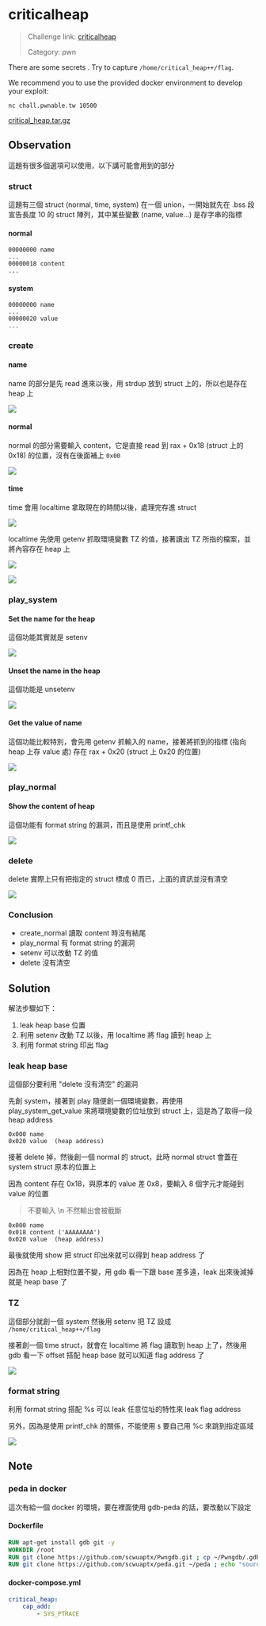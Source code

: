 # criticalheap

> Challenge link: [criticalheap](https://pwnable.tw/challenge/#8)
>
> Category: pwn

There are some secrets . Try to capture `/home/critical_heap++/flag`.

We recommend you to use the provided docker environment to develop your exploit:

`nc chall.pwnable.tw 10500`

[critical_heap.tar.gz](https://pwnable.tw/static/chall/critical_heap.tar.gz)

## Observation

這題有很多個選項可以使用，以下講可能會用到的部分

### struct

這題有三個 struct (normal, time, system) 在一個 union，一開始就先在 .bss 段宣告長度 10 的 struct 陣列，其中某些變數 (name, value...) 是存字串的指標

#### normal

```
00000000 name
...
00000018 content
...
```

#### system

```
00000000 name
...
00000020 value
...
```

### create

#### name

name 的部分是先 read 進來以後，用 strdup 放到 struct 上的，所以也是存在 heap 上

![](https://lh3.googleusercontent.com/HRioEtgDubcktNh_fYUY7wU3B97Fhl0N1s_WlziejzYyus1q4n7EOJBMOBYxLH0V0GCDLMOT0Pl9AmmwCNQrr1A6H8xP5g2yT8G3ydgiDkL4OEbt8V-RKgXAhObyCN4wH1400x7kEevBWC7-jb_MVFsXpOY6JNb9dZ9a8Hy7rvnBGx-Y81hJ3Xit91ZcBn6vycAdHBqoS8oXfvRLdyfMdsr7zDaua8HLcBeXV-rUZZxTRLtaAGmQmLN5bME5crfzlYW8qqtdULA-OY9XY_A7eQ09ERImmK2UAw5_guRQNw5NBjakI9QAPkRAiw4SeG0UULshVV9RJ_QFSPd9543hbXYU34Ce58SzhLzAGl-cyG7HRWO4_idvRYGNd-Sp_kV2WM7Q8DkxTusVHPKoEIlUFOn_HR9uN4DYwJSLj3n9CZc_Ih-eKD7g_CXMUVORWrgz6MW5fIVkc76Yhojc0i3reMe4CYu16BEnd7yHsSMsU6LL63s_Tnfrh7gncvVxJ_U8OBMAot5BwAhpaH6ep4HaY9CsrPbO2K9wqNUwhMPWMZkbER1cHYtpTel_J-lu4vTIXNls2CdtvxvWhu6X1l6zOau5ChFA8EP_X278Gw=w1276-h268-no)

#### normal

normal 的部分需要輸入 content，它是直接 read 到 rax + 0x18 (struct 上的 0x18) 的位置，沒有在後面補上 `0x00`

![](https://lh3.googleusercontent.com/o2Wd0w27_WmLaBxm1b7C3f3Ljc8KXm3jgITPIzC85-_egjLALASqWzOTh1MoVSUP3FW7x_kQqWKRV9biNzIg7T_w5a2iexeNO1_Rwt401QVz4VXXsYlWuPb31E7hjRD5XuXzfn8tZT4518TtzD76DpnfgaqgZfi660kVxxjGfaQ0rd5UASBrnIYRtovxf1Sc76dhwSx6GJuxCAkFOkuysmSj8zTXYY3dxPQKRCfgty0lUVbrAxvWUtx7wFp3gJUkWZ1hZ6cyu1Xw9PCajFJDclhuDvPQxmkMXopfe59W_9FnkRqK8yRjfCLyIjN1S0u0M_PHW0tiUv05qJ6IcRrZZsgdm7RbcCdUOlR9Oh2V2Sm2vHu_dLW71z9YRsdU85NuLJ2enXpnbO0yAonhOdw0C7XDVVBVGwdMpiHswh33h45T6W6F-pGiJPd0YXhwvm_RNGzP2qIzalSJgt4Xx0a_ik2dEiqVsl9w3s26wfJZNL1zFUuQiTbj_cM3AuLYQMVLGqTJUQFwibw_JAmJwZb1AiQe7Gl3g-NqwoGEqZAGaJxeVcc8KJM5l_p2IU3j7IGuvhiPfiYPcgzhCPIzMXt45crDOAfudA0YGkeKzg=w1056-h356-no)

#### time

time 會用 localtime 拿取現在的時間以後，處理完存進 struct

![](https://lh3.googleusercontent.com/SAHGnzTC95qnCrmZ-Yft6oQL5Pqd3miPspjdSvJrUFFkroKJxPe5KgqcbJz7nvo4JErhf8vSbUWDUwAHE4u2By6x5jOCiRMqFtLneAD5LJjs2GMxrS5oEyK3EnIClQwx44vij4AsC1qF4YhNVN1UxvDAgiW6CeRz7ZoHD5zlMsYtbURDiQQKF9l6zZ13mOjj3AWitXljCQAI4fBtAIRKjAxCvYxqgWAfjHXBJaMrnSHcq4HHpV789w27GIFNzgXic__--yo6ZN6Zr_xoivtfiMGv7IKQrf-2yBm1q11U8kpkAp7Js6ffchq5G9QvbrKORDY_VhqkCQFiOv8GIELiocCuyRYzvkD7lkmz6Uh7o0FOAlEFMFgcEh2AqpgzImTLeuKX1aK3TsirPf-xuczKyn3-zUkik1Ag5Uaf7kOg93aFlE0SpFFR9eIkiFfjgihSa6DRi9JekqhFjVvOcRKz-FRyr7ANd8nA8rhtw_zEqYkREQJsSmCC7en6fKj1jGJmlamVURslTkVN4K2QA4dBhdLODGLBGWODul819OAaTk1t8thWpGAhZiJew9Gz78NNwH92iDT4nUBYzJCXVmU5Ii11OasbbpqRLKzW_w=w1002-h136-no)

localtime 先使用 getenv 抓取環境變數 TZ 的值，接著讀出 TZ 所指的檔案，並將內容存在 heap 上

![](https://lh3.googleusercontent.com/S-nRWfygmHDW2tbPlXqgsxMg5Meu7dCKK8JufB6iuuAGSrNfFBMpit1CeHasz8FpvBzkZx1ZU0T9dpS25ZXojRhIi5a6AV64Noi-OBAllXM_tIWQKsy1PBhFXHqkViBxx0YUpi1Y2hsiy9G9WygQ5veCY10PUik-tXV2HxFruyDtMPvt_-7zjqbkeYWtA_OUvWcjfMTw7dGpkqdVVBr2uA7GHZMMAYg1-_iJhydOdJwRoq8lGkCgPtKr3a4n07YWq_8pDTCnrqaf_dLGWeh_yGqqMiycjtIIitGST0IQKiXKwsUaN5sh-Rg4mb3Htg-Xa6sbvf_bbA7yDWJQUQa6lOjjdvhy5q9TACYAyogovCNsKeBUd2w2OAIBSjJLOQH9qzHVrRoAAgvl4S2dLslZrdYNGPLGMVY1JufdWrO5A6U0WaNHNEhLuSYjdtAJyVWqrYikZIL-v6iWSN7ipC3GteNZDrqoOV-AzRonWR5e6lfEucvFmeNh0pjtvJhRb_VGeZEYq4e-AWOy5PnehUE9DNc0f-EFmSrA2QbicFSyD2CkIDfSWXd-xssBASTmQIY7_5znfDWBp7Lxf72jyMqS-yp8a6I5IpfrfDUdNw=w1710-h456-no)

![](https://lh3.googleusercontent.com/Gj8sVF3MzU6zNKtLC5T6Ue6nC2QdS8mc2MSzHOEUbzOMzVfZ3JClHbqp4fM1Gcb-f9-qD1-zf95K8LwVIj29fYUEbNcIeCQ1i2MjBjMPE6aBwao2pz5MmCB0gaOoF7m9uu4uB65JESAatFIMedlzLTynGsR2s6sixmStuTDwkniCaHKaJd_TF-NJTBSr3GLFRipTDbzmRh0-bZrB2Iuh3QxjC0fv-jq3Mn7Ni3iWHS3F3gNkFcfBNrNJgYHxpTQEOlkeGqI3YSxNk2GMtFVFrekkZp9n8t16_XCr0ms5JRU8AOS2EkMBIX9DfoXB8F-qUbQ7u-xbzuZIvqc0ojSGUrBfVdPYrxFm68CUMuKuJk9AgZnhU-nEJDUGfYP-4cmEl7jDj1C8VBX3lyEpRCzrt9x8IuluKtfv_B4Aef15F27pimpEV2SeM6CQo5uSXF17OY0p_HG6zkgzRFE0GXWDHkEwrRVs1PgiABNI13HpbUgogCbpHOwzJQ3CEcp8yXAAbotKuYbwD752S0FVHA3IyyrQlFZgvzvurGNPW790AK9zvZFVw2Lzdrvzt7Ue4hkxKcDDdK139Jz9fCIws7Kl-3IoBdeAKMBNj39R_Q=w1628-h542-no)

### play_system

#### Set the name for the heap

這個功能其實就是 setenv

![](https://lh3.googleusercontent.com/VUPdLvI-vjhEM5rawdI7-ViPa4z6IEwoBIulyyUv7hnNqwoNWpMcaxUYF07synIZObheb0tnUweo8aXPISRmSikbEe0YHz7zA-uzWdpJbmYVbPXL61Ex63TAYaISlgf_s9wSpwyeRNYVu91aifVho22tjONzzBQqirtPy708HS-itTZdkJjclcxPNqekgvrR_MiqNzaQfPV1_5XmVRbtc6oMqKEs5ByjIVQwLvTYfs5idV61A92TjjLZwURxqCmZ-N48Uh94wOWzzvxajtSJHX2I-p5GjVb_lSYWXGPpFhHCVvlQfsqOx0XicO5yzJH2Kn-Q8vddZIbYNDLDAuWuO7-e5Vom8zSTdo7WWHMlyYswGkvWr4AZ57ltY6dF8Xa2vmqqKsmm2CF2Ey-yEywmt8BgEN3017SVFlX9dg_02xUVGQqOrRkbolIHs-cxUVqhPo8XmsvT2IUsj9UNoK07HQFs8Uvv74wdATHonLtbz4gpIdewwygipAiS8uw2eccjUm22KMBbsJkCmFjCwpo0i0IasbLeq6n2wed8v1YTSIJc-A1rBA60fKnkhbBqMwEK9_PPuLSn5qExpX0wkdDomPjIjiII8jlKo2AAaA=w962-h262-no)

#### Unset the name in the heap

這個功能是 unsetenv

![](https://lh3.googleusercontent.com/iJiuBcOLwCoTHspxZnATe7k4dNRcuECr7NhGETeDmgak82PofrIkHVkg5gF5gJ0I_BUaVWglwn6A0yXJ0bqh0_zdavLgplsZRXrRDZ0sVFV4L69Ghgvm-YYQocJdzI1N8amMMQCKh_hYN_8QTqFQcldw02COdw5_s3y-UqQ4IMbEalBCOyy6XqTDlTlPiCNLwAuvH1htZ7jXZd6lJ7ai1gEg_JyI8CaS8HV0EZ7Vp8HNjXstcenSIOF9N0mjZ8oI6JxKyeV_pv3DI2KUK5JkzZOUcUopNWJNl_-uybpKVKXiVPYilcQ0-lz3eDmXu-inV9JR1tM8ZtzzCh-EjOM604k_rUfTxOnrMzN60Bu3ypRWEoYhJcalsURcaBwiI6SoRFhSbAhfxNZ2PVWHQcPvGad1BvG-p8Y5xtz441JUZarS6IdsDPHsCtE1yClXZdYUC0J3WaPG9gC1H8e2l-cM7xGXZCFatyUTycCLSsImrc1lRNk9t4GrLb9a-PTodszvCc5qERhYceQvPGQhdQWUUupo7b6Y9FjK6Mo3LNh9Cc5lmKR58QT2JIUXpSpIrnmN8j4O6prMkwJPSxOx3NJwx3DOvLFGMBnMWIsxUQ=w1028-h188-no)

#### Get the value of name

這個功能比較特別，會先用 getenv 抓輸入的 name，接著將抓到的指標 (指向 heap 上存 value 處) 存在 rax + 0x20 (struct 上 0x20 的位置)

![](https://lh3.googleusercontent.com/KUYOQYgh4ia7j83GdAI9f3wPbR8dU2U_hyUIpqUlVqTDhbKtVRmxqInCORFFUbaLenS7rVruzWs9zG6ZeUh99ybm_jkSTxThh_sX_wG6ZWyLOn4SQUD0lIRmuQsLfwJdVr7GRyHjJfE2ONbuKD6c7MDBTegtHffmr6LqhWvmZBoRvEuYTCxQNPpJejCaX9G4zjStWmY3ch20M9HdL2V30Hho-n1UhURIlLfC024iqzfQHl1hSz_PBdsW17qJUivOlYyp7p2yZ0YHR0UfgUaLlLb51P08od8_YBNulrUwP7-v_AddRslRmsOPMkLVCgrJXwwb2_T35AcjxxdaR-F3sH1pk-n07oUT5vbCubjDaMxeCnM-NDF11t3nG4dHsTsaOGKmozoL3BIws7Rgl50tN4OSHrLkVr-mqCHTf_Yh35BgHWs6_NZ2LzKABq0gaWLkL7cpJCozw8NyTNqeO_a7CnzjYbAv6rqzsDx8cYSRqVeFY4PLncmPEwu2crmKBbk6dRnjq874AOCdpUIiM3c5E16JS5Tdhucnr4HDp7irYTOIyQX2oN16mb-xgvhDmnGXBnyDGcRn41AX_gHSNzX9qD1apUCPQ9iPOdnDGw=w1166-h406-no)

### play_normal

#### Show the content of heap

這個功能有 format string 的漏洞，而且是使用 printf_chk

![](https://lh3.googleusercontent.com/uIYwP7wKT-MN6iy601b5uR_TKxJVEQjne8OjbF_Z8Fwpcd2EIHpf1_3hGCI4cLIx--OBxAsoLK3jh8gxpMcVZh0pmHfZyZGgfX1lootUx3W39bXIwEWJrDvLHoBSKudon7QxQkjclFtkpWXBS5B_nhAE3BMmRZuaBJG2kieWB-ePU7sIk44NUrXvKaQ3VQIwYT0fA76xXEbzie2RhEWMJdRZg5OXlRIZw0ZphLMMsbdlMpPEwNFx6wgxe4hSf9SV_iXbIAkd0QQliA6rZrpNtoEjMBIq2y2LiBAGOrJlmw3MzXgi7d_TbxBALV9Uqaxr163Aheo8eyTUF02kQ48TvCXZHSuslBtVzXAGn4BHTYRAa-XXT2bexSdn8T7SgME9UFELJLimU3Q2OpHoXhSuPjeEXmwnuvQajTBC9u0Qh-x_dNV5cZS3u59DcYhQAKFvaww0Pe9KHzzlbGXDbmPuh8slyg8J7aabAh6yn_2G6iT2lNfIYLruQsdDOGnTt5Hc_wS1bYWHUDX7m48tD_lx5Vi4CRZEDqK72FLYsyMeyeTJLlZicX9eNqboc4jl6tvTr_cpZbsSvhgg6pEJfUQj0Vf9woaVgsn4Ero4kA=w1318-h494-no)

### delete

delete 實際上只有把指定的 struct 標成 0 而已，上面的資訊並沒有清空

![](https://lh3.googleusercontent.com/WjHYiGRcaEku15F4WnbC-8V2mVZBsTWl6o-WHJDteTh5gZjjtoKIZtfTkei_GXMfthhcPoICihB7IT84R8z98PZMzlaZ0fPhe_7HQFmddIOHKSZUt6W1S4TRBV22n8crP82RS1NpycWu3B0O3tVc8g7jz8sAusQUgN_faPtkdRIlTUuWs0hi4lOfFP37s91pM2q_0BmD5WPLkzgCrox6wubwZAZJ873B5xbMQZpn1i8N5A9cvuK3cmZC9AKx6YVxjMzx03B0_rivHOCMfu_sz0BraVx2hhfgKlzKnrywlrLEdZ9B7lh7VsonTeDGEM0MVagnyHx5eeY6G_4YtRbhARY63zo8N7d_xmMEATbQ_gy8PH63CdvCyhEcpg16OOUMAavZzlq6mi2cti9ydEwAN-qm3fRV5_tB-I0XiPu66aArDRtU5zeiqjmPkYU9iOgP9vgaPcEnqJhI4aGuhvWauDHWPyoy6Tgwlr-TCbTy8z-2rlOQpC7TmWs6PWOATSGwjDsVliWBnTCvb36GCHdCWRa-tBkngtsdS92NnHM4rkNGR2UPk0dcmkIrlsbozPyhZCqZbNuwLL7zAjzod9a7hmR2sRSkigthQFFziw=w1090-h448-no)

### Conclusion

- create_normal 讀取 content 時沒有結尾
- play_normal 有 format string 的漏洞
- setenv 可以改動 TZ 的值
- delete 沒有清空

## Solution

解法步驟如下：

1. leak heap base 位置
2. 利用 setenv 改動 TZ 以後，用 localtime 將 flag 讀到 heap 上
3. 利用 format string 印出 flag

### leak heap base

這個部分要利用 "delete 沒有清空" 的漏洞

先創 system，接著到 play 隨便創一個環境變數，再使用 play_system_get_value 來將環境變數的位址放到 struct 上，這是為了取得一段 heap address

```
0x000 name
0x020 value  (heap address)
```

接著 delete 掉，然後創一個 normal 的 struct，此時 normal struct 會蓋在 system struct 原本的位置上

因為 content 存在 0x18，與原本的 value 差 0x8，要輸入 8 個字元才能碰到 value 的位置

>不要輸入 \n 不然輸出會被截斷

```
0x000 name
0x018 content ('AAAAAAAA')
0x020 value  (heap address)
```

最後就使用 show 把 struct 印出來就可以得到 heap address 了

因為在 heap 上相對位置不變，用 gdb 看一下跟 base 差多遠，leak 出來後減掉就是 heap base 了

### TZ

這個部分就創一個 system 然後用 setenv 把 TZ 設成 `/home/critical_heap++/flag`

接著創一個 time struct，就會在 localtime 將 flag 讀取到 heap 上了，然後用 gdb 看一下 offset 搭配 heap base 就可以知道 flag address 了

![](https://lh3.googleusercontent.com/Kyn4pR56pdq8SDxyx-nCH3SUIQ3X5nPs2w7J3A83lBs79-FGJMFZAroE_qzvLddXrWOoUGA7q-UgVlZI2cCkY5DKAI9A2U4Z8ZyKWLta2Z8c9Lu7C6PpsuM85LciaiA8FAiEHiexjJ5IWVadfH1ro5TjEuoFigzkNL1eFFsMteUkGaXP0keIlqnkbMmlMOdUg8Vdu2tzaDltKoG55MudTTZinVzGE1WjLPq4NwZ8bKCsCNWGGuAz07CQqB0GVT-AJxQ_h2Ny5dzmfPia_c93eDDIJrszgkyaxXzyn_Vp-ydacc0jc4ku4-tpmc5gdLbJNwxxMScSudTCAwmG6JUz_StQRAdRRPJkrTo1dIerzfOCXvOh7k2QqAWvfEeYsIzbEzCFraYCDtaFgNHjQdQdWjAQDXrsb65a6Bc8ZDatDeRYkECL7brbOuFxvy4DjjC8PbiFkP05W5M9vkiwChR25NXX1dXaR5fG9HRxhnUIsSqZPBUTAAZ-r_IYq_NSVGraJvZALsWXruKL5a6LXNdvnFnT8X1FuIcBbS2wwLZVrnWJZ3QyyOreF5aMxGz5O6ZMlu7GcajaRrBlHALdWJv6M3BelUqhBRZRlD240w=w1990-h750-no)

### format string

利用 format string 搭配 %s 可以 leak 任意位址的特性來 leak flag address

另外，因為是使用 printf_chk 的關係，不能使用 `$` 要自己用 %c 來跳到指定區域

![](https://lh3.googleusercontent.com/OgYVPHk-ayIh0_tNudYfMMNJHLux-M_oW3gicAzh2YOpFhJugoYx6oAix7OqDqoGo5Q3s-ZJeoiVs7BzRNCa-ZgrDzGAvpjc5moz-ecE-6aFBM9aCooCcMmTPyZJHzmM2RGA9IP9N30n55TryLkhT895zQEP1v2DO8e-5LJJpg9K5LqJVtVHCvZ3UpivGOL2x_SnnqDbDEXsjlhUBxeFPjNHVm336THU28k4As_m4Wn6rttwlPUxA9vCywCVimZv5AP1841Ki_p9uAu5sBkWeNLYusBkJypTnvHbQLK-Z6vL64c5_HvXgR1sIYffo-BB2RqKLP51oDw4EvSiMVOslbhSC7LXEFZTZyaxGkaFwkSACYRn6A91EBR0Wy409eDyqiJ16X5hDivntwkKYY0k7qS46YrKgtUZGDczA9ihpM-rg6ps9NT4irKhULFjn3G14XNkWNlL9w3ErYLqyaqCDb7ARWJ6uAdukSGBRcym70YUA0eeMp9_5t8z8nl9XDOYCKDZn_2_OUmlGyfvvvJzINq1-3T8qlaPCzzVd_mZikSUF-XorwN7EW5g98pBmU4aXtCQQwl5IXLgSa1vvt-XPeGfkXs_DcfHsIQifQ=w1488-h932-no)

## Note

### peda in docker

這次有給一個 docker 的環境，要在裡面使用 gdb-peda 的話，要改動以下設定

#### Dockerfile

```dockerfile
RUN apt-get install gdb git -y
WORKDIR /root
RUN git clone https://github.com/scwuaptx/Pwngdb.git ; cp ~/Pwngdb/.gdbinit ~/
RUN git clone https://github.com/scwuaptx/peda.git ~/peda ; echo "source ~/peda/peda.py" >> ~/.gdbinit ; cp ~/peda/.inputrc ~/
```

#### docker-compose.yml

```yaml
critical_heap:
	cap_add:
		- SYS_PTRACE
```

